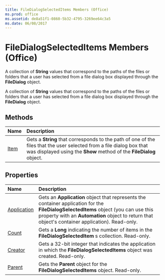 ```yaml
---
title: FileDialogSelectedItems Members (Office)
ms.prod: office
ms.assetid: de8a51f1-0860-5b32-4795-3269ee64c3a5
ms.date: 06/08/2017
---
```



# FileDialogSelectedItems Members (Office)
A collection of  **String** values that correspond to the paths of the files or folders that a user has selected from a file dialog box displayed through the **FileDialog** object.

A collection of  **String** values that correspond to the paths of the files or folders that a user has selected from a file dialog box displayed through the **FileDialog** object.


## Methods



|**Name**|**Description**|
|:-----|:-----|
|[Item](filedialogselecteditems-item-method-office.md)|Gets a  **String** that corresponds to the path of one of the files that the user selected from a file dialog box that was displayed using the **Show** method of the **FileDialog** object.|

## Properties



|**Name**|**Description**|
|:-----|:-----|
|[Application](filedialogselecteditems-application-property-office.md)|Gets an  **Application** object that represents the container application for the **FileDialogSelectedItems** object (you can use this property with an **Automation** object to return that object's container application). Read-only.|
|[Count](filedialogselecteditems-count-property-office.md)|Gets a  **Long** indicating the number of items in the **FileDialogSelectedItem** s collection. Read-only.|
|[Creator](filedialogselecteditems-creator-property-office.md)|Gets a 32-bit integer that indicates the application in which the  **FileDialogSelectedItems** object was created. Read-only.|
|[Parent](filedialogselecteditems-parent-property-office.md)|Gets the  **Parent** object for the **FileDialogSelectedItems** object. Read-only.|

